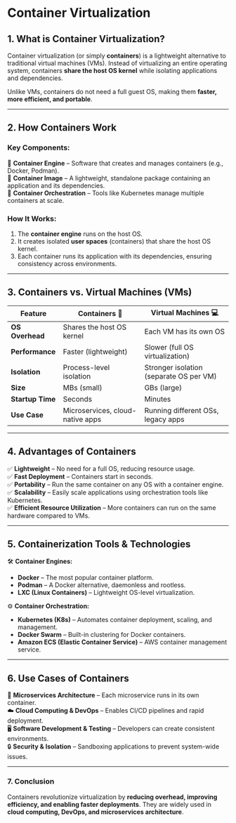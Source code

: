 # **Container Virtualization**  

## **1. What is Container Virtualization?**  
Container virtualization (or simply **containers**) is a lightweight alternative to traditional virtual machines (VMs). Instead of virtualizing an entire operating system, containers **share the host OS kernel** while isolating applications and dependencies.  

Unlike VMs, containers do not need a full guest OS, making them **faster, more efficient, and portable**.  

---

## **2. How Containers Work**  
### **Key Components:**  
🔹 **Container Engine** – Software that creates and manages containers (e.g., Docker, Podman).  
🔹 **Container Image** – A lightweight, standalone package containing an application and its dependencies.  
🔹 **Container Orchestration** – Tools like Kubernetes manage multiple containers at scale.  

### **How It Works:**  
1. The **container engine** runs on the host OS.  
2. It creates isolated **user spaces** (containers) that share the host OS kernel.  
3. Each container runs its application with its dependencies, ensuring consistency across environments.  

---

## **3. Containers vs. Virtual Machines (VMs)**  
| Feature         | Containers 🐳 | Virtual Machines 💻 |
|---------------|-------------|----------------|
| **OS Overhead** | Shares the host OS kernel | Each VM has its own OS |
| **Performance** | Faster (lightweight) | Slower (full OS virtualization) |
| **Isolation** | Process-level isolation | Stronger isolation (separate OS per VM) |
| **Size** | MBs (small) | GBs (large) |
| **Startup Time** | Seconds | Minutes |
| **Use Case** | Microservices, cloud-native apps | Running different OSs, legacy apps |

---

## **4. Advantages of Containers**  
✅ **Lightweight** – No need for a full OS, reducing resource usage.  
✅ **Fast Deployment** – Containers start in seconds.  
✅ **Portability** – Run the same container on any OS with a container engine.  
✅ **Scalability** – Easily scale applications using orchestration tools like Kubernetes.  
✅ **Efficient Resource Utilization** – More containers can run on the same hardware compared to VMs.  

---

## **5. Containerization Tools & Technologies**  
🛠 **Container Engines:**  
- **Docker** – The most popular container platform.  
- **Podman** – A Docker alternative, daemonless and rootless.  
- **LXC (Linux Containers)** – Lightweight OS-level virtualization.  

⚙️ **Container Orchestration:**  
- **Kubernetes (K8s)** – Automates container deployment, scaling, and management.  
- **Docker Swarm** – Built-in clustering for Docker containers.  
- **Amazon ECS (Elastic Container Service)** – AWS container management service.  

---

## **6. Use Cases of Containers**  
🚀 **Microservices Architecture** – Each microservice runs in its own container.  
☁️ **Cloud Computing & DevOps** – Enables CI/CD pipelines and rapid deployment.  
🖥 **Software Development & Testing** – Developers can create consistent environments.  
🔒 **Security & Isolation** – Sandboxing applications to prevent system-wide issues.  

---

### **7. Conclusion**  
Containers revolutionize virtualization by **reducing overhead, improving efficiency, and enabling faster deployments**. They are widely used in **cloud computing, DevOps, and microservices architecture**.  
